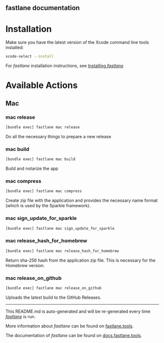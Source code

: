 fastlane documentation
----

# Installation

Make sure you have the latest version of the Xcode command line tools installed:

```sh
xcode-select --install
```

For _fastlane_ installation instructions, see [Installing _fastlane_](https://docs.fastlane.tools/#installing-fastlane)

# Available Actions

## Mac

### mac release

```sh
[bundle exec] fastlane mac release
```

Do all the necessary things to prepare a new release

### mac build

```sh
[bundle exec] fastlane mac build
```

Build and notarize the app

### mac compress

```sh
[bundle exec] fastlane mac compress
```

Create zip file with the application and provides the necessary name format (which is used by the Sparkle framework).

### mac sign_update_for_sparkle

```sh
[bundle exec] fastlane mac sign_update_for_sparkle
```



### mac release_hash_for_homebrew

```sh
[bundle exec] fastlane mac release_hash_for_homebrew
```

Return sha-256 hash from the application zip file. This is necessary for the Homebrew version.

### mac release_on_github

```sh
[bundle exec] fastlane mac release_on_github
```

Uploads the latest build to the GitHub Releases.

----

This README.md is auto-generated and will be re-generated every time [_fastlane_](https://fastlane.tools) is run.

More information about _fastlane_ can be found on [fastlane.tools](https://fastlane.tools).

The documentation of _fastlane_ can be found on [docs.fastlane.tools](https://docs.fastlane.tools).
